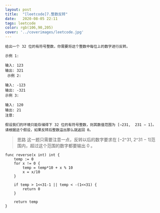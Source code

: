```yaml
---
layout: post
title:  "[leetcode]7.整数反转"
date:   2020-08-05 22:11
tags: leetcode
color: rgb(106,90,205)
cover: '../coverimages/leetcode.jpg'
---
```


```
给出一个 32 位的有符号整数，你需要将这个整数中每位上的数字进行反转。

示例 1:

输入: 123
输出: 321
 示例 2:

输入: -123
输出: -321
示例 3:

输入: 120
输出: 21
注意:

假设我们的环境只能存储得下 32 位的有符号整数，则其数值范围为 [−231,  231 − 1]。请根据这个假设，如果反转后整数溢出那么就返回 0。
```

> 思路 这一题只需要注意一点，反转以后的数字要求在 [−2^31, 2^31 − 1]范围内，超过这个范围的数字都要输出 0 。

```golang
func reverse(x int) int {
	temp := 0
	for x != 0 {
		temp = temp*10 + x % 10
		x = x/10
	}

	if temp > 1<<31-1 || temp < -(1<<31) {
		return 0
	}
	
	return temp
}
```